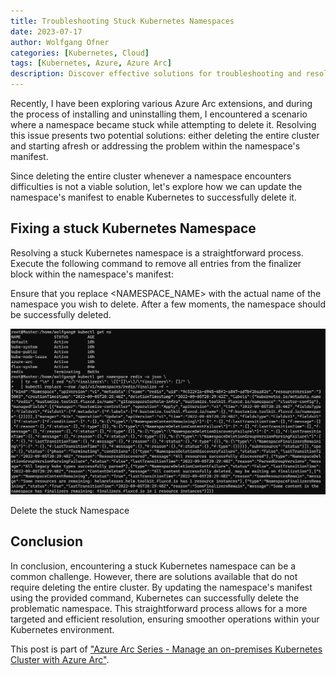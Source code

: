 ```yaml
---
title: Troubleshooting Stuck Kubernetes Namespaces
date: 2023-07-17
author: Wolfgang Ofner
categories: [Kubernetes, Cloud]
tags: [Kubernetes, Azure, Azure Arc]
description: Discover effective solutions for troubleshooting and resolving stuck Kubernetes namespaces. Resolve deletion issues and ensure smooth operations with our expert guide.
---
```


Recently, I have been exploring various Azure Arc extensions, and during the process of installing and uninstalling them, I encountered a scenario where a namespace became stuck while attempting to delete it. Resolving this issue presents two potential solutions: either deleting the entire cluster and starting afresh or addressing the problem within the namespace's manifest.

Since deleting the entire cluster whenever a namespace encounters difficulties is not a viable solution, let's explore how we can update the namespace's manifest to enable Kubernetes to successfully delete it.

## Fixing a stuck Kubernetes Namespace

Resolving a stuck Kubernetes namespace is a straightforward process. Execute the following command to remove all entries from the finalizer block within the namespace's manifest:

<script src="https://gist.github.com/WolfgangOfner/7be520149e787177ffd6b6e0f3af226f.js"></script>

Ensure that you replace <NAMESPACE_NAME> with the actual name of the namespace you wish to delete. After a few moments, the namespace should be successfully deleted.

<div class="col-12 col-sm-10 aligncenter">
  <a href="/assets/img/posts/2023/07/Delete-the-stuck-Namespace.jpg"><img loading="lazy" src="/assets/img/posts/2023/07/Delete-the-stuck-Namespace.jpg" alt="Delete the stuck Namespace" /></a>
  
  <p>
   Delete the stuck Namespace
  </p>
</div>

## Conclusion

In conclusion, encountering a stuck Kubernetes namespace can be a common challenge. However, there are solutions available that do not require deleting the entire cluster. By updating the namespace's manifest using the provided command, Kubernetes can successfully delete the problematic namespace. This straightforward process allows for a more targeted and efficient resolution, ensuring smoother operations within your Kubernetes environment.

This post is part of ["Azure Arc Series - Manage an on-premises Kubernetes Cluster with Azure Arc"](/manage-on-premises-kubernetes-with-azure-arc).